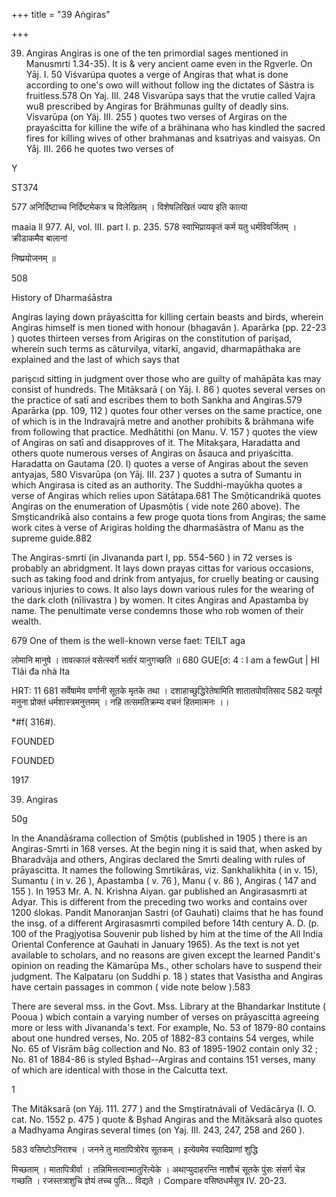 +++
title = "39 Aṅgiras"

+++

39. Angiras Angiras is one of the ten primordial sages mentioned in Manusmrti 1.34-35). It is & very ancient oame even in the Rgverle. On Yāj. I. 50 Viśvarúpa quotes a verge of Angiras that what is done according to one's owo will without follow ing the dictates of Sästra is fruitless.578 On Yaj. III. 248 Visvarūpa says that the vrutie called Vajra wu8 prescribed by Angiras for Brähmunas guilty of deadly sins. Visvarūpa (on Yäj. III. 255 ) quotes two verses of Argiras on the prayaścitta for killine the wife of a brähinana who has kindled the sacred fires for killing wives of other brahmanas and ksatriyas and vaisyas. On Yåj. III. 266 he quotes two verses of 

Y 

ST374 

577 अनिर्दिष्टाच्च निर्दिष्टमेकत्र च विलेखितम् । विशेषलिखितं ज्याय इति कात्या 

maaia ll 977. Al, vol. III. part I. p. 235. 578 स्वाभिप्रायकृतं कर्म यतु धर्मविवर्जितम् । क्रीडाकमैव बालानां 

निष्प्रयोजनम् ॥ 

508 

History of Dharmaśāstra 

Angiras laying down prāyaścitta for killing certain beasts and birds, wherein Angiras himself is men tioned with honour (bhagavān ). Aparārka (pp. 22-23 ) quotes thirteen verses from Arigiras on the constitution of parişad, wherein such terms as cãturvilya, vitarkī, angavid, dharmapāthaka are explained and the last of which says that 

parişcıd sitting in judgment over those who are guilty of mahāpāta kas may consist of hundreds. The Mitāksarā ( on Yāj. I. 86 ) quotes several verses on the practice of satī and escribes them to both Sankha and Angiras.579 Aparārka (pp. 109, 112 ) quotes four other verses on the same practice, one of which is in the Indravajrā metre and another prohibits & brāhmana wife from following that practice. Medhātithi (on Manu. V. 157 ) quotes the view of Angiras on satī and disapproves of it. The Mitakşara, Haradatta and others quote numerous verses of Angiras on åsauca and priyaścitta. Haradatta on Gautama (20. I) quotes a verse of Angiras about the seven antyajas, 580 Visvarūpa (on Yāj. III. 237 ) quotes a sutra of Sumantu in which Angirasa is cited as an authority. The Suddhi-mayūkha quotes a verse of Angiras which relies upon Sätātapa.681 The Smộticandrikä quotes Angiras on the enumeration of Upasmộtis ( vide note 260 above). The Smșticandrikā also contains a few proge quota tions from Angiras; the same work cites à verse of Arigiras holding the dharmaśāstra of Manu as the supreme guide.882 

The Angiras-smrti (in Jivananda part I, pp. 554-560 ) in 72 verses is probably an abridgment. It lays down prayas cittas for various occasions, such as taking food and drink from antyajus, for cruelly beating or causing various injuries to cows. It also lays down various rules for the wearing of the dark cloth (nīlivastra ) by women. It cites Angiras and Apastamba by name. The penultimate verse condemns those who rob women of their wealth. 

679 One of them is the well-known verse faet: TEILT aga 

लोमानि मानुषे । तावत्कालं वसेत्स्वर्गे भर्तारं यानुगच्छति ॥ 680 GUE[ơ: 4 : I am a fewGut | HI TIải đa nhà Ita 

HRT: 11 681 सर्वेषामेव वर्णानी सूतके मृतके तथा । दशाहाच्छुद्धिरेतेषामिति शातातपोवतिसाद 582 यत्पूर्व मनुना प्रोक्तं धर्मशास्त्रमनुत्तमम् । नहि तत्समतिक्रम्य वचनं हितमात्मनः ।। 

*\#f( 316\#). 

FOUNDED 

FOUNDED 

1917 

39. Angiras 

50g 

In the Anandāśrama collection of Smộtis (published in 1905 ) there is an Angiras-Smrti in 168 verses. At the begin ning it is said that, when asked by Bharadvāja and others, Angiras declared the Smrti dealing with rules of prāyascitta. It names the following Smrtikāras, viz. Sankhalikhita ( in v. 15), Sumantu ( in v. 26 ), Apastamba ( v. 76 ), Manu ( v. 86 ), Angiras ( 147 and 155 ). In 1953 Mr. A. N. Krishna Aiyan. gar published an Angirasasmrti at Adyar. This is different from the preceding two works and contains over 1200 ślokas. Pandit Manoranjan Sastri (of Gauhati) claims that he has found the insg. of a different Argirasasmrti compiled before 14th century A. D. (p. 100 of the Pragjyotisa Souvenir pub lished by him at the time of the All India Oriental Conference at Gauhati in January 1965). As the text is not yet available to scholars, and no reasons are given except the learned Pandit's opinion on reading the Kämarūpa Ms., other scholars have to suspend their judgment. The Kalpataru (on Suddhi p. 18 ) states that Vasistha and Angiras have certain passages in common ( vide note below ).583 

There are several mss. in the Govt. Mss. Library at the Bhandarkar Institute ( Pooua ) wbich contain a varying number of verses on prāyascitta agreeing more or less with Jivananda's text. For example, No. 53 of 1879-80 contains about one hundred verses, No. 205 of 1882-83 contains 54 verges, while No. 65 of Visrām bāg collection and No. 83 of 1895-1902 contain only 32 ; No. 81 of 1884-86 is styled Bșhad--Argiras and contains 151 verses, many of which are identical with those in the Calcutta text. 

1 

The Mitâksarā (on Yáj. 111. 277 ) and the Smştiratnávali of Vedācārya (I. O. cat. No. 1552 p. 475 ) quote & Bșhad Angiras and the Mitāksarā also quotes a Madhyama Angiras several times (on Yaj. III. 243, 247, 258 and 260 ). 

583 वसिष्टोऽनिराश्च । जनने तु मातापित्रोरेव सूतकम् । इत्येवमेव स्यादिप्राणां शुद्धि 

मिच्छताम् । मातापित्रीर्वा । तन्निमित्तत्वान्मातुरित्येके । अथाप्युदाहरन्ति नाशौचं सूतके पुंसः संसर्ग चेन्न गच्छति । रजस्तत्राशुचि ज्ञेयं तच्च पुति... विद्यते । Compare वसिष्ठधर्मसूत्र IV. 20-23. 
